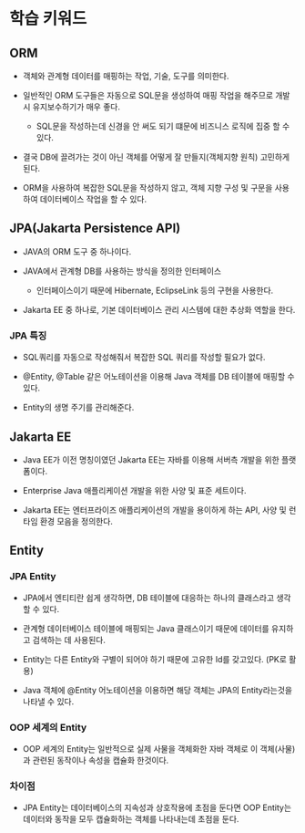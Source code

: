 # 학습 키워드

## ORM
- 객체와 관계형 데이터를 매핑하는 작업, 기술, 도구를 의미한다.

- 일반적인 ORM 도구들은 자동으로 SQL문을 생성하여 매핑 작업을 해주므로 개발 시 유지보수하기가 매우 좋다.
    - SQL문을 작성하는데 신경을 안 써도 되기 떄문에 비즈니스 로직에 집중 할 수 있다.
- 결국 DB에 끌려가는 것이 아닌 객체를 어떻게 잘 만들지(객체지향 원칙) 고민하게 된다.

- ORM을 사용하여 복잡한 SQL문을 작성하지 않고, 객체 지향 구성 및 구문을 사용하여 데이터베이스 작업을 할 수 있다.

## JPA(Jakarta Persistence API)
- JAVA의 ORM 도구 중 하나이다.

- JAVA에서 관계형 DB를 사용하는 방식을 정의한 인터페이스
    - 인터페이스이기 때문에 Hibernate, EclipseLink 등의 구현을 사용한다.

- Jakarta EE 중 하나로, 기본 데이터베이스 관리 시스템에 대한 추상화 역할을 한다.

### JPA 특징
- SQL쿼리를 자동으로 작성해줘서 복잡한 SQL 쿼리를 작성할 필요가 없다.

- @Entity, @Table 같은 어노테이션을 이용해 Java 객체를 DB 테이블에 매핑할 수 있다.

- Entity의 생명 주기를 관리해준다. 

## Jakarta EE
- Java EE가 이전 명칭이였던 Jakarta EE는 자바를 이용해 서버측 개발을 위한 플랫폼이다.

- Enterprise Java 애플리케이션 개발을 위한 사양 및 표준 세트이다.

- Jakarta EE는 엔터프라이즈 애플리케이션의 개발을 용이하게 하는 API, 사양 및 런타임 환경 모음을 정의한다.

## Entity
### JPA Entity
- JPA에서 엔티티란 쉽게 생각하면, DB 테이블에 대응하는 하나의 클래스라고 생각할 수 있다.

- 관계형 데이터베이스 테이블에 매핑되는 Java 클래스이기 때문에 데이터를 유지하고 검색하는 데 사용된다.

- Entity는 다른 Entity와 구별이 되어야 하기 때문에 고유한 Id를 갖고있다. (PK로 활용)

- Java 객체에 @Entity 어노테이션을 이용하면 해당 객체는 JPA의 Entity라는것을 나타낼 수 있다.

### OOP 세계의 Entity
- OOP 세계의 Entity는 일반적으로 실제 사물을 객체화한 자바 객체로 이 객체(사물)과 관련된 동작이나 속성을 캡슐화 한것이다.

### 차이점
- JPA Entity는 데이터베이스의 지속성과 상호작용에 초점을 둔다면 OOP Entity는 데이터와 동작을 모두 캡슐화하는 객체를 나타내는데 초점을 둔다.